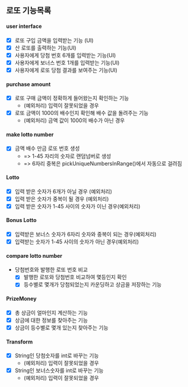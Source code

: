 ## 로또 기능목록

#### user interface 
- [x] 로또 구입 금액을 입력받는 기능 (UI)
- [x] 산 로또를 출력하는 기능(UI)
- [x] 사용자에게 당첨 번호 6개를 입력받는 기능(UI)
- [x] 사용자에게 보너스 번호 1개를 입력받는 기능(UI)
- [x] 사용자에게 로또 당첨 결과를 보여주는 기능(UI)
#### purchase amount
- [x] 로또 구매 금액이 정확하게 들어왔는지 확인하는 기능
  - (예외처리) 입력이 잘못되었을 경우
- [x] 로또 금액이 1000의 배수인지 확인해 배수 값을 돌려주는 기능
  - (예외처리) 금액 값이 1000의 배수가 아닌 경우
#### make lotto number
  - [x] 금액 배수 만금 로또 번호 생성
    - => 1-45 자리의 숫자로 랜덤넘버로 생성
    - => 6자리 중복은 pickUniqueNumbersInRange()에서 자동으로 걸려짐
#### Lotto
  - [x] 입력 받은 숫자가 6개가 아닐 경우 (예외처리)
  - [x] 입력 받은 숫자가 중복이 될 경우 (예외처리)
  - [x] 입력 받은 숫자가 1-45 사이의 숫자가 이닌 경우(예외처리)
#### Bonus Lotto
  - [x] 입력받은 보너스 숫자가 6자리 숫자와 중복이 되는 경우(예외처리)
  - [x] 입력받는 숫자가 1-45 사이의 숫자가 아닌 경우(예외처리)
#### compare lotto number
- 당첨번호와 발행한 로또 번호 비교
  - [x] 발행한 로또와 당첨번호 비교하여 몇등인지 확인
  - [x] 등수별로 몇개가 당첨되었는지 카운딩하고 상금을 저장하는 기능
#### PrizeMoney
- [x] 총 상금이 얼마인지 계산하는 기능
- [x] 상금에 대한 정보를 찾아주는 기능
- [x] 상금이 등수별로 몇개 있는지 찾아주는 기능
#### Transform
- [x] String인 당첨숫자를 int로 바꾸는 기능
    - (예외처리) 입력이 잘못되었을 경우
- [x] String인 보너스숫자를 int로 바꾸는 기능
    - (예외처리) 입력이 잘못되었을 경우
